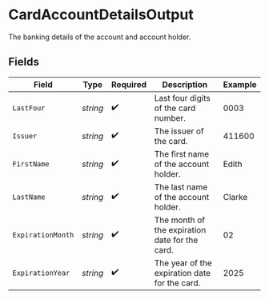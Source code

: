 # CardAccountDetailsOutput

The banking details of the account and account holder.


## Fields

| Field                                          | Type                                           | Required                                       | Description                                    | Example                                        |
| ---------------------------------------------- | ---------------------------------------------- | ---------------------------------------------- | ---------------------------------------------- | ---------------------------------------------- |
| `LastFour`                                     | *string*                                       | :heavy_check_mark:                             | Last four digits of the card number.           | 0003                                           |
| `Issuer`                                       | *string*                                       | :heavy_check_mark:                             | The issuer of the card.                        | 411600                                         |
| `FirstName`                                    | *string*                                       | :heavy_check_mark:                             | The first name of the account holder.          | Edith                                          |
| `LastName`                                     | *string*                                       | :heavy_check_mark:                             | The last name of the account holder.           | Clarke                                         |
| `ExpirationMonth`                              | *string*                                       | :heavy_check_mark:                             | The month of the expiration date for the card. | 02                                             |
| `ExpirationYear`                               | *string*                                       | :heavy_check_mark:                             | The year of the expiration date for the card.  | 2025                                           |